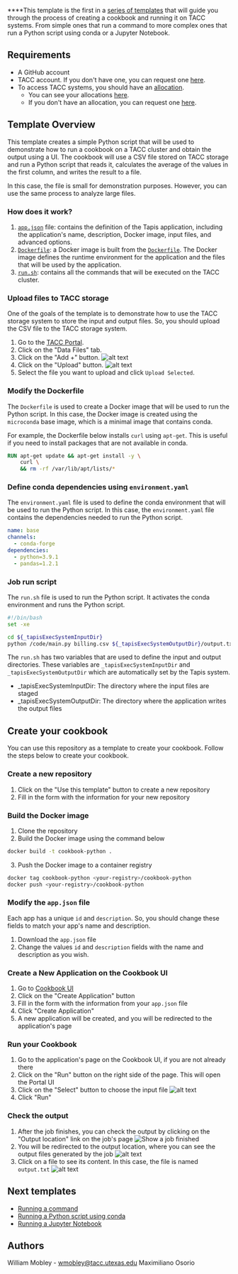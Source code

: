****This template is the first in a [series of templates](#next-templates) that will guide you through the process of creating a cookbook and running it on TACC systems. From simple ones that run a command to more complex ones that run a Python script using conda or a Jupyter Notebook.

## Requirements

- A GitHub account
- TACC account. If you don't have one, you can request one [here](https://accounts.tacc.utexas.edu/register).
- To access TACC systems, you should have an [allocation](https://tacc.utexas.edu/use-tacc/allocations/).
  - You can see your allocations [here](https://ptdatax.tacc.utexas.edu/workbench/allocations/approved).
  - If you don't have an allocation, you can request one [here](https://portal.tacc.utexas.edu/allocation-request).

## Template Overview

This template creates a simple Python script that will be used to demonstrate how to run a cookbook on a TACC cluster and obtain the output using a UI. The cookbook will use a CSV file stored on TACC storage and run a Python script that reads it, calculates the average of the values in the first column, and writes the result to a file.

In this case, the file is small for demonstration purposes. However, you can use the same process to analyze large files.

### How does it work?

1. [`app.json`](app.json) file: contains the definition of the Tapis application, including the application's name, description, Docker image, input files, and advanced options.
2. [`Dockerfile`](Dockerfile): a Docker image is built from the [`Dockerfile`](./Dockerfile). The Docker image defines the runtime environment for the application and the files that will be used by the application.
3. [`run.sh`](run.sh): contains all the commands that will be executed on the TACC cluster.

### Upload files to TACC storage

One of the goals of the template is to demonstrate how to use the TACC storage system to store the input and output files. So, you should upload the CSV file to the TACC storage system.

1. Go to the [TACC Portal](https://portal.tacc.utexas.edu).
2. Click on the "Data Files" tab.
3. Click on the "Add +" button.
   ![alt text](images/image.png)
4. Click on the "Upload" button.
   ![alt text](images/image-1.png)
5. Select the file you want to upload and click `Upload Selected`.

### Modify the Dockerfile

The `Dockerfile` is used to create a Docker image that will be used to run the Python script. In this case, the Docker image is created using the `microconda` base image, which is a minimal image that contains conda.

For example, the Dockerfile below installs `curl` using `apt-get`. This is useful if you need to install packages that are not available in conda.

```Dockerfile
RUN apt-get update && apt-get install -y \
    curl \
    && rm -rf /var/lib/apt/lists/*
```

### Define conda dependencies using `environment.yaml`

The `environment.yaml` file is used to define the conda environment that will be used to run the Python script. In this case, the `environment.yaml` file contains the dependencies needed to run the Python script.

```yaml
name: base
channels:
  - conda-forge
dependencies:
  - python=3.9.1
  - pandas=1.2.1
```

### Job run script

The `run.sh` file is used to run the Python script. It activates the conda environment and runs the Python script.

```bash
#!/bin/bash
set -xe

cd ${_tapisExecSystemInputDir}
python /code/main.py billing.csv ${_tapisExecSystemOutputDir}/output.txt
```

The `run.sh` has two variables that are used to define the input and output directories. These variables are `_tapisExecSystemInputDir` and `_tapisExecSystemOutputDir` which are automatically set by the Tapis system.

- \_tapisExecSystemInputDir: The directory where the input files are staged
- \_tapisExecSystemOutputDir: The directory where the application writes the output files

## Create your cookbook

You can use this repository as a template to create your cookbook. Follow the steps below to create your cookbook.

### Create a new repository

1. Click on the "Use this template" button to create a new repository
2. Fill in the form with the information for your new repository

### Build the Docker image

1. Clone the repository
2. Build the Docker image using the command below

```bash
docker build -t cookbook-python .
```

3. Push the Docker image to a container registry

```bash
docker tag cookbook-python <your-registry>/cookbook-python
docker push <your-registry>/cookbook-python
```

### Modify the `app.json` file

Each app has a unique `id` and `description`. So, you should change these fields to match your app's name and description.

1. Download the `app.json` file
2. Change the values `id` and `description` fields with the name and description as you wish.

### Create a New Application on the Cookbook UI

1. Go to [Cookbook UI](https://in-for-disaster-analytics.github.io/cookbooks-ui/#/apps)
2. Click on the "Create Application" button
3. Fill in the form with the information from your `app.json` file
4. Click "Create Application"
5. A new application will be created, and you will be redirected to the application's page

### Run your Cookbook

1. Go to the application's page on the Cookbook UI, if you are not already there
2. Click on the "Run" button on the right side of the page. This will open the Portal UI
3. Click on the "Select" button to choose the input file
   ![alt text](images/image-2.png)
4. Click "Run"

### Check the output

1. After the job finishes, you can check the output by clicking on the "Output location" link on the job's page
   ![Show a job finished ](images/job-finished.png)
2. You will be redirected to the output location, where you can see the output files generated by the job
   ![alt text](images/image-4.png)
3. Click on a file to see its content. In this case, the file is named `output.txt`
   ![alt text](images/image-3.png)

## Next templates

- [Running a command](https://github.com/In-For-Disaster-Analytics/Cookbook-Docker-Template)
- [Running a Python script using conda](https://github.com/In-For-Disaster-Analytics/Cookbook-Conda-Template)
- [Running a Jupyter Notebook](https://github.com/In-For-Disaster-Analytics/Cookbook-Jupyter-Template)

## Authors

William Mobley - wmobley@tacc.utexas.edu
Maximiliano Osorio
